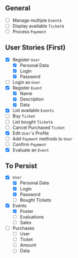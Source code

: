 

## General
- [ ] Manage multiple `Event`s
- [ ] Display available `Ticket`s
- [ ] Process `Payment`

## User Stories (First)
- [x] Register `User`
  - [x] Personal Data
  - [x] Login
  - [x] Password
- [ ] Login as `User`
- [x] Register `Event`
  - [x] Name  
  - [x] Description  
  - [x] Data  
- [x] List available `Events`  
- [ ] Buy `Ticket`  
- [ ] List bought `Ticket`s
- [ ] Cancel Purchased `Ticket` 
- [x] Edit `User`'s Profile
- [ ] Add `Payment` methods to `User`
- [ ] Confirm `Payment`
- [x] Evaluate an `Event`

## To Persist
- [x] `User`
    - [x] Personal Data
    - [x] Login
    - [x] Password
    - [ ] Bought Tickets
- [x] Events
    - [x] Poster
    - [ ] Evaluations
    - [ ] Sales
- [ ] Purchases
    - [ ] User
    - [ ] Ticket
    - [ ] Amount
    - [ ] Data